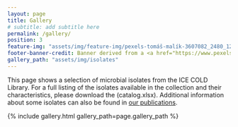 ```yaml
---
layout: page
title: Gallery
# subtitle: add subtitle here
permalink: /gallery/
position: 3
feature-img: "assets/img/feature-img/pexels-tomáš-malík-3607082_2480_1279.jpg"
footer-banner-credit: Banner derived from a <a href="https://www.pexels.com/photo/ice-cave-3607082/">photo by Tomáš Malík</a>
gallery_path: "assets/img/isolates"
---
```


This page shows a selection of microbial isolates from the ICE COLD Library. For a full listing of the isolates available in the collection and their characteristics, please download the (catalog.xlsx). Additional information about some isolates can also be found in [our publications](/publications).

{% include gallery.html gallery_path=page.gallery_path %}
